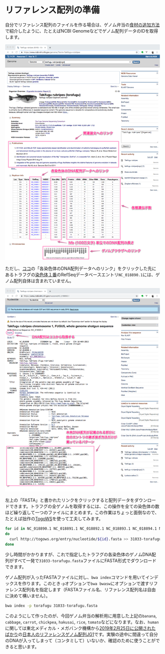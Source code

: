 # リファレンス配列の準備

自分でリファレンス配列のファイルを作る場合は、ゲノム弁当の[食材の追加方法](AdditionalGenomeBento.md)で紹介したように、たとえばNCBI Genomeなどでゲノム配列データのIDを取得します。

![NCBI Genome - Torafugu](images/Genome-Torafugu.png)

ただし、[ココ](https://www.ncbi.nlm.nih.gov/genome/63)の「各染色体のDNA配列データへのリンク」をクリックした先にあるトラフグの[染色体１番](https://www.ncbi.nlm.nih.gov/nuccore/NC_018890.1)のRefSeqデータベースエントリ`NC_018890.1`には、ゲノム配列自体は含まれていません。

![NCBI RefSeq - Torafugu](images/RefSeq-Torafugu.png)

左上の「FASTA」と書かれたリンクをクリックすると配列データをダウンロードできます。トラフグの全ゲノムを取得するには、この操作を全ての染色体の数ほど繰り返して一つのファイルにまとめます。この作業はちょっと面倒なので、たとえば拙作の[TogoWS](http://togows.org/)を使って工夫してみます。

```sh
for id in NC_018890.1 NC_018891.1 NC_018892.1 NC_018893.1 NC_018894.1 NC_018895.1 NC_018896.1 NC_018897.1 NC_018898.1 NC_018899.1 NC_018900.1 NC_018901.1 NC_018902.1 NC_018903.1 NC_018904.1 NC_018905.1 NC_018906.1 NC_018907.1 NC_018908.1 NC_018909.1 NC_018910.1 NC_018911.1 NC_004299.1
do
  curl http://togows.org/entry/nucleotide/${id}.fasta >> 31033-torafugu.fasta
done
```

少し時間がかかりますが、これで指定したトラフグの各染色体のゲノムDNA配列がすべて一発で`31033-torafugu.fasta`ファイルにFASTA形式でダウンロードできます。

ゲノム配列が入ったFASTAファイルに対し、`bwa index`コマンドを用いてインデックスを作ります。このとき`-p`オプションで`bwa bwasw`にオプションで渡すリファレンス配列名を指定します（FASTAファイル名、リファレンス配列名は自由に決めて構いません）。

```sh
bwa index -p torafugu 31033-torafugu.fasta
```

このようにして作ったのが、今回ゲノム弁当の解析用に用意した上記の`banana`, `cabbage`, `carrot`, `chickpea`, `hakusai`, `rice`, `tomato`などになります。なお、`human`に関しては東北メディカル・メガバンク機構から[2019年2月25日に公開されたばかり](https://www.megabank.tohoku.ac.jp/news/32217)の[日本人のリファレンスゲノム配列JG1](https://jmorp.megabank.tohoku.ac.jp/201902/downloads/)です。実験の途中に間違って自分のDNAが入ってしまって（コンタミして）いないか、確認のために使うことができると思います。
